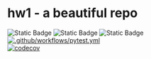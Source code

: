 # hw1 - a beautiful repo
![Static Badge](https://img.shields.io/badge/language-python-blue)
![Static Badge](https://img.shields.io/badge/license-MIT-purple)
![Static Badge](https://img.shields.io/badge/platform-linux-green)
[![.github/workflows/pytest.yml](https://github.com/vegechick510/hw1/actions/workflows/pytest.yml/badge.svg?branch=test)](https://github.com/vegechick510/hw1/actions/workflows/pytest.yml?branch=test)  
[![codecov](https://codecov.io/github/vegechick510/hw1/branch/test/graph/badge.svg?token=1H8RIM3OQG)](https://codecov.io/github/vegechick510/hw1)
